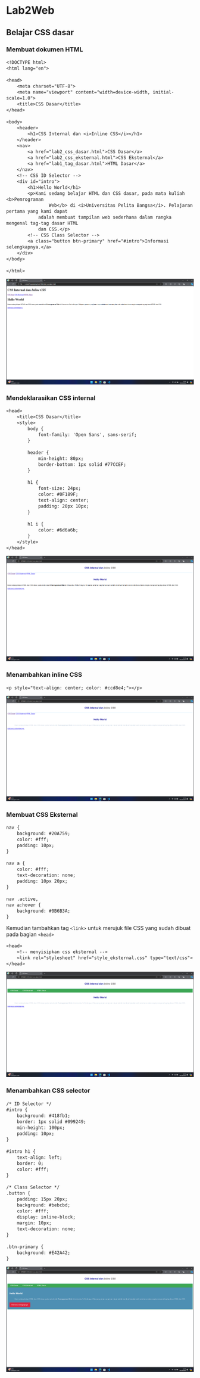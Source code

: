 # Lab2Web
## Belajar CSS dasar

### Membuat dokumen HTML
```
<!DOCTYPE html>
<html lang="en">

<head>
    <meta charset="UTF-8">
    <meta name="viewport" content="width=device-width, initial-scale=1.0">
    <title>CSS Dasar</title>
</head>

<body>
    <header>
        <h1>CSS Internal dan <i>Inline CSS</i></h1>
    </header>
    <nav>
        <a href="lab2_css_dasar.html">CSS Dasar</a>
        <a href="lab2_css_eksternal.html">CSS Eksternal</a>
        <a href="lab1_tag_dasar.html">HTML Dasar</a>
    </nav>
    <!-- CSS ID Selector -->
    <div id="intro">
        <h1>Hello World</h1>
        <p>Kami sedang belajar HTML dan CSS dasar, pada mata kuliah <b>Pemrograman
                Web</b> di <i>Universitas Pelita Bangsa</i>. Pelajaran pertama yang kami dapat
            adalah membuat tampilan web sederhana dalam rangka mengenal tag-tag dasar HTML
            dan CSS.</p>
        <!-- CSS Class Selector -->
        <a class="button btn-primary" href="#intro">Informasi selengkapnya.</a>
    </div>
</body>

</html>
```
![GAMBAR1](screenshot/ss1.png)

### Mendeklarasikan CSS internal
```
<head>
    <title>CSS Dasar</title>
    <style>
        body {
            font-family: 'Open Sans', sans-serif;
        }

        header {
            min-height: 80px;
            border-bottom: 1px solid #77CCEF;
        }

        h1 {
            font-size: 24px;
            color: #0F189F;
            text-align: center;
            padding: 20px 10px;
        }

        h1 i {
            color: #6d6a6b;
        }
    </style>
</head>
```
![GAMBAR2](screenshot/ss2.png)

### Menambahkan inline CSS
```
<p style="text-align: center; color: #ccd8e4;"></p>
```
![GAMBAR3](screenshot/ss3.png)

### Membuat CSS Eksternal
```
nav {
    background: #20A759;
    color: #fff;
    padding: 10px;
}

nav a {
    color: #fff;
    text-decoration: none;
    padding: 10px 20px;
}

nav .active,
nav a:hover {
    background: #0B6B3A;
}
```
Kemudian tambahkan tag `<link>` untuk merujuk file CSS yang sudah dibuat pada bagian `<head>`
```
<head>
    <!-- menyisipkan css eksternal -->
    <link rel="stylesheet" href="style_eksternal.css" type="text/css">
</head>
```
![GAMBAR4](screenshot/ss4.png)

### Menambahkan CSS selector
```
/* ID Selector */
#intro {
    background: #418fb1;
    border: 1px solid #099249;
    min-height: 100px;
    padding: 10px;
}

#intro h1 {
    text-align: left;
    border: 0;
    color: #fff;
}

/* Class Selector */
.button {
    padding: 15px 20px;
    background: #bebcbd;
    color: #fff;
    display: inline-block;
    margin: 10px;
    text-decoration: none;
}

.btn-primary {
    background: #E42A42;
}
```
![GAMBAR5](screenshot/ss5.png)